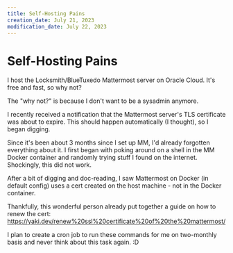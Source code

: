```yaml
---
title: Self-Hosting Pains
creation_date: July 21, 2023
modification_date: July 22, 2023
---
```



# Self-Hosting Pains
I host the Locksmith/BlueTuxedo Mattermost server on Oracle Cloud. It's free and fast, so why not?

The "why not?" is because I don't want to be a sysadmin anymore. 

I recently received a notification that the Mattermost server's TLS certificate was about to expire. This should happen automatically (I thought), so I began digging.

Since it's been about 3 months since I set up MM, I'd already forgotten everything about it.  I first began with poking around on a shell in the MM Docker container and randomly trying stuff I found on the internet. Shockingly, this did not work.

After a bit of digging and doc-reading, I saw Mattermost on Docker (in default config) uses a cert created on the host machine - not in the Docker container.

Thankfully, this wonderful person already put together a guide on how to renew the cert: https://yaki.dev/renew%20ssl%20certificate%20of%20the%20mattermost/

I plan to create a cron job to run these commands for me on two-monthly basis and never think about this task again. :D 
